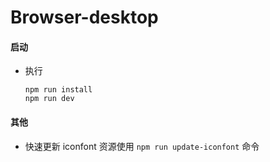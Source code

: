 # Browser-desktop

#### 启动

  - 执行
    ```shell
    npm run install
    npm run dev

#### 其他

  - 快速更新 iconfont 资源使用 `npm run update-iconfont` 命令